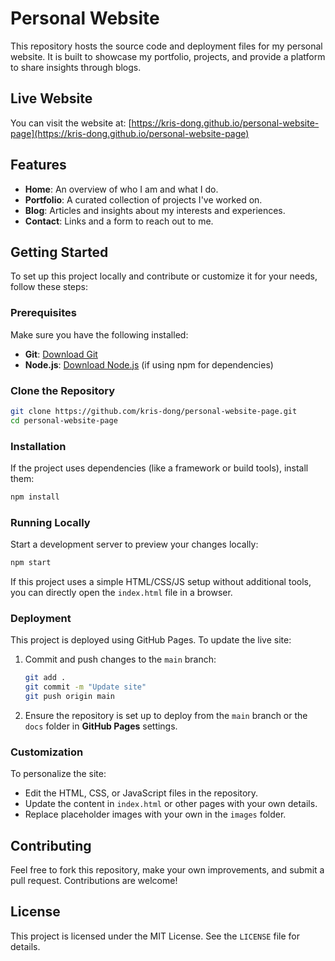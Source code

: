 # Personal Website

This repository hosts the source code and deployment files for my personal website. It is built to showcase my portfolio, projects, and provide a platform to share insights through blogs.

## Live Website

You can visit the website at: [https://kris-dong.github.io/personal-website-page](https://kris-dong.github.io/personal-website-page)

## Features

- **Home**: An overview of who I am and what I do.
- **Portfolio**: A curated collection of projects I've worked on.
- **Blog**: Articles and insights about my interests and experiences.
- **Contact**: Links and a form to reach out to me.

## Getting Started

To set up this project locally and contribute or customize it for your needs, follow these steps:

### Prerequisites

Make sure you have the following installed:

- **Git**: [Download Git](https://git-scm.com/)
- **Node.js**: [Download Node.js](https://nodejs.org/) (if using npm for dependencies)

### Clone the Repository

```bash
git clone https://github.com/kris-dong/personal-website-page.git
cd personal-website-page
```

### Installation

If the project uses dependencies (like a framework or build tools), install them:

```bash
npm install
```

### Running Locally

Start a development server to preview your changes locally:

```bash
npm start
```

If this project uses a simple HTML/CSS/JS setup without additional tools, you can directly open the `index.html` file in a browser.

### Deployment

This project is deployed using GitHub Pages. To update the live site:

1. Commit and push changes to the `main` branch:
   ```bash
   git add .
   git commit -m "Update site"
   git push origin main
   ```
2. Ensure the repository is set up to deploy from the `main` branch or the `docs` folder in **GitHub Pages** settings.

### Customization

To personalize the site:

- Edit the HTML, CSS, or JavaScript files in the repository.
- Update the content in `index.html` or other pages with your own details.
- Replace placeholder images with your own in the `images` folder.

## Contributing

Feel free to fork this repository, make your own improvements, and submit a pull request. Contributions are welcome!

## License

This project is licensed under the MIT License. See the `LICENSE` file for details.
